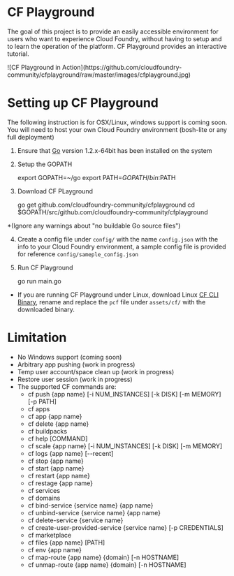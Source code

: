 CF Playground
==============
The goal of this project is to provide an easily accessible environment for users who want to experience Cloud Foundry, without having to setup and to learn the operation of the platform.  CF Playground provides an interactive tutorial.

<p/>
![CF Playground in Action](https://github.com/cloudfoundry-community/cfplayground/raw/master/images/cfplayground.jpg)
<p/>

Setting up CF Playground
========================
The following instruction is for OSX/Linux, windows support is coming soon.
You will need to host your own Cloud Foundry environment (bosh-lite or any full deployment)

1) Ensure that [Go](http://golang.org/) version 1.2.x-64bit has been installed on the system

2) Setup the GOPATH

    export GOPATH=~/go
    export PATH=$GOPATH/bin:$PATH
  
3) Download CF PLayground

    go get github.com/cloudfoundry-community/cfplayground
    cd $GOPATH/src/github.com/cloudfoundry-community/cfplayground
  
  *(Ignore any warnings about "no buildable Go source files")
  
4) Create a config file under `config/` with the name `config.json` with the info to your Cloud Foundry environment, a sample config file is provided for reference `config/sameple_config.json`
  
5) Run CF Playground

    go run main.go
    
* If you are running CF Playground under Linux, download Linux [CF CLI Binary](https://github.com/cloudfoundry/cli/releases), rename and replace the `pcf` file under `assets/cf/` with the downloaded binary.
    
Limitation
==========
- No Windows support (coming soon)
- Arbitrary app pushing (work in progress)
- Temp user account/space clean up (work in progress)
- Restore user session (work in progress)
- The supported CF commands are:
    - cf push {app name} [-i NUM_INSTANCES] [-k DISK] [-m MEMORY] [-p PATH]
    - cf apps
    - cf app {app name}
    - cf delete {app name}
    - cf buildpacks
    - cf help [COMMAND]
    - cf scale {app name} [-i NUM_INSTANCES] [-k DISK] [-m MEMORY]
    - cf logs {app name} [--recent]
    - cf stop {app name}
    - cf start {app name}
    - cf restart {app name}
    - cf restage {app name}
    - cf services
    - cf domains
    - cf bind-service {service name} {app name}
    - cf unbind-service {service name} {app name}
    - cf delete-service {service name}
    - cf create-user-provided-service {service name} [-p CREDENTIALS]
    - cf marketplace
    - cf files {app name} [PATH]
    - cf env {app name}
    - cf map-route {app name} {domain} [-n HOSTNAME]
    - cf unmap-route {app name} {domain} [-n HOSTNAME]





